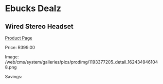 
# Ebucks Dealz
## Wired Stereo Headset
[Product Page](https://www.ebucks.com/web/shop/productSelected.do?prodId=1193377205&catId=1193873409)

Price: R399.00

Image: /web/cms/system/galleries/pics/prodimg/1193377205_detail_1624349461048.png

Savings: 


	